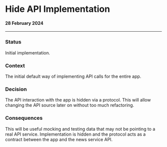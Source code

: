 #  Hide API Implementation
#### 28 February 2024
---

### Status
Initial implementation.

### Context
The initial default way of implementing API calls for the entire app.

### Decision
The API interaction with the app is hidden via a protocol. This will allow changing the API source later on without too much refactoring. 

### Consequences
This will be useful mocking and testing data that may not be pointing to a real API service. Implementation is hidden and the protocol acts as a contract between the app and the news service API.
